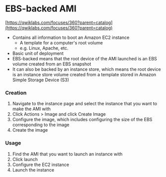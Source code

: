 # EBS-backed AMI

[https://qwiklabs.com/focuses/360?parent=catalog](https://qwiklabs.com/focuses/360?parent=catalog)

* Contains all information to boot an Amazon EC2 instance
  * A template for a computer's root volume
  * e.g. Linux, Apache, etc.
* Basic unit of deployment
* EBS-backed means that the root device of the AMI launched is an EBS volume created from an EBS snapshot
* It can also be backed by an instance store, which means the root device is an instance store volume created from a template stored in Amazon Simple Storage Device \(S3\)

### Creation

1. Navigate to the instance page and select the instance that you want to make the AMI with
2. Click Actions &gt; Image and click Create Image
3. Configure the image, which includes configuring the size of the EBS corresponding to the image
4. Create the image

### Usage

1. Find the AMI that you want to launch an instance with
2. Click launch
3. Configure the EC2 instance
4. Launch the instance



